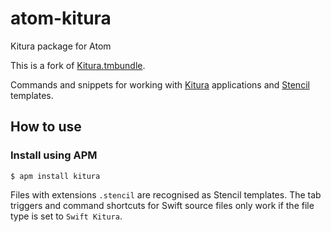# atom-kitura
Kitura package for Atom

This is a fork of [Kitura.tmbundle](https://github.com/macavon/Kitura.tmbundle).

Commands and snippets for working with [Kitura](https://github.com/IBM-Swift/Kitura) applications and [Stencil](https://github.com/kylef/Stencil) templates.

## How to use

### Install using APM
```
$ apm install kitura
```
Files with extensions `.stencil` are recognised as Stencil templates. The tab triggers and command shortcuts for Swift source files only work if the file type is set to `Swift Kitura`.
